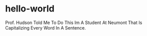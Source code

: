 # hello-world
Prof. Hudson Told Me To Do This
Im A Student At Neumont That Is Capitalizing Every Word In A Sentence.
